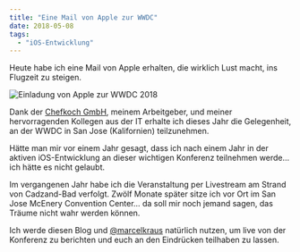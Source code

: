 ```yaml
---
title: "Eine Mail von Apple zur WWDC"
date: 2018-05-08
tags:
  - "iOS-Entwicklung"
---
```


Heute habe ich eine Mail von Apple erhalten, die wirklich Lust macht, ins Flugzeit zu steigen.

![Einladung von Apple zur WWDC 2018](/images/2018/wwdc-einladung.jpg)

Dank der [Chefkoch GmbH](https://www.chefkoch.de), meinem Arbeitgeber, und meiner hervorragenden Kollegen aus der IT erhalte ich dieses Jahr die Gelegenheit, an der WWDC in San Jose (Kalifornien) teilzunehmen.

Hätte man mir vor einem Jahr gesagt, dass ich nach einem Jahr in der aktiven iOS-Entwicklung an dieser wichtigen Konferenz teilnehmen werde… ich hätte es nicht gelaubt.

Im vergangenen Jahr habe ich die Veranstaltung per Livestream am Strand von Cadzand-Bad verfolgt. Zwölf Monate später sitze ich vor Ort im San Jose McEnery Convention Center… da soll mir noch jemand sagen, das Träume nicht wahr werden können.

Ich werde diesen Blog und [@marcelkraus](https://www.twitter.com/marcelkraus) natürlich nutzen, um live von der Konferenz zu berichten und euch an den Eindrücken teilhaben zu lassen.
